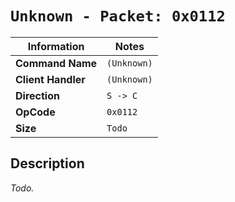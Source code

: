 # `Unknown - Packet: 0x0112`

| Information               | Notes |
|---                        |---    |
| **Command Name**          | `(Unknown)` |
| **Client Handler**        | `(Unknown)` |
| **Direction**             | `S -> C` |
| **OpCode**                | `0x0112` |
| **Size**                  | `Todo` |

## Description

_Todo._
